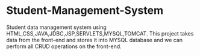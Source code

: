 # Student-Management-System
Student data management system using HTML,CSS,JAVA,JDBC,JSP,SERVLETS,MYSQL,TOMCAT. This project takes data from the front-end and stores it into MYSQL database and we can perform all CRUD operations on the front-end.
